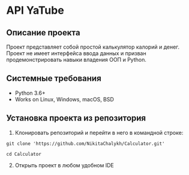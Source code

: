 API YaTube 
=====

Описание проекта
----------
Проект представляет собой простой калькулятор калорий и денег. Проект не имеет интерфейса ввода данных и призван продемонстрировать навыки владения ООП и Python.

Системные требования
----------
* Python 3.6+
* Works on Linux, Windows, macOS, BSD

Установка проекта из репозитория
----------
1. Клонировать репозиторий и перейти в него в командной строке:
```
git clone 'https://github.com/NikitaChalykh/Calculator.git'

cd Calculator
```
2.  Открыть проект в любом удобном IDE
